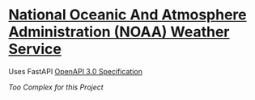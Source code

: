 # [National Oceanic And Atmosphere Administration (NOAA) Weather Service](https://www.weather.gov/documentation/services-web-api)

Uses FastAPI [OpenAPI 3.0 Specification](https://api.weather.gov/openapi.json)

*Too Complex for this Project*
